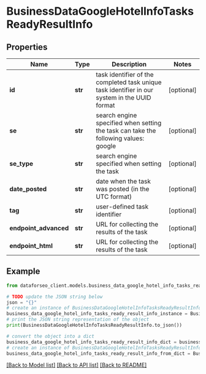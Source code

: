 # BusinessDataGoogleHotelInfoTasksReadyResultInfo


## Properties

Name | Type | Description | Notes
------------ | ------------- | ------------- | -------------
**id** | **str** | task identifier of the completed task unique task identifier in our system in the UUID format | [optional] 
**se** | **str** | search engine specified when setting the task can take the following values: google | [optional] 
**se_type** | **str** | search engine specified when setting the task | [optional] 
**date_posted** | **str** | date when the task was posted (in the UTC format) | [optional] 
**tag** | **str** | user-defined task identifier | [optional] 
**endpoint_advanced** | **str** | URL for collecting the results of the task | [optional] 
**endpoint_html** | **str** | URL for collecting the results of the task | [optional] 

## Example

```python
from dataforseo_client.models.business_data_google_hotel_info_tasks_ready_result_info import BusinessDataGoogleHotelInfoTasksReadyResultInfo

# TODO update the JSON string below
json = "{}"
# create an instance of BusinessDataGoogleHotelInfoTasksReadyResultInfo from a JSON string
business_data_google_hotel_info_tasks_ready_result_info_instance = BusinessDataGoogleHotelInfoTasksReadyResultInfo.from_json(json)
# print the JSON string representation of the object
print(BusinessDataGoogleHotelInfoTasksReadyResultInfo.to_json())

# convert the object into a dict
business_data_google_hotel_info_tasks_ready_result_info_dict = business_data_google_hotel_info_tasks_ready_result_info_instance.to_dict()
# create an instance of BusinessDataGoogleHotelInfoTasksReadyResultInfo from a dict
business_data_google_hotel_info_tasks_ready_result_info_from_dict = BusinessDataGoogleHotelInfoTasksReadyResultInfo.from_dict(business_data_google_hotel_info_tasks_ready_result_info_dict)
```
[[Back to Model list]](../README.md#documentation-for-models) [[Back to API list]](../README.md#documentation-for-api-endpoints) [[Back to README]](../README.md)


